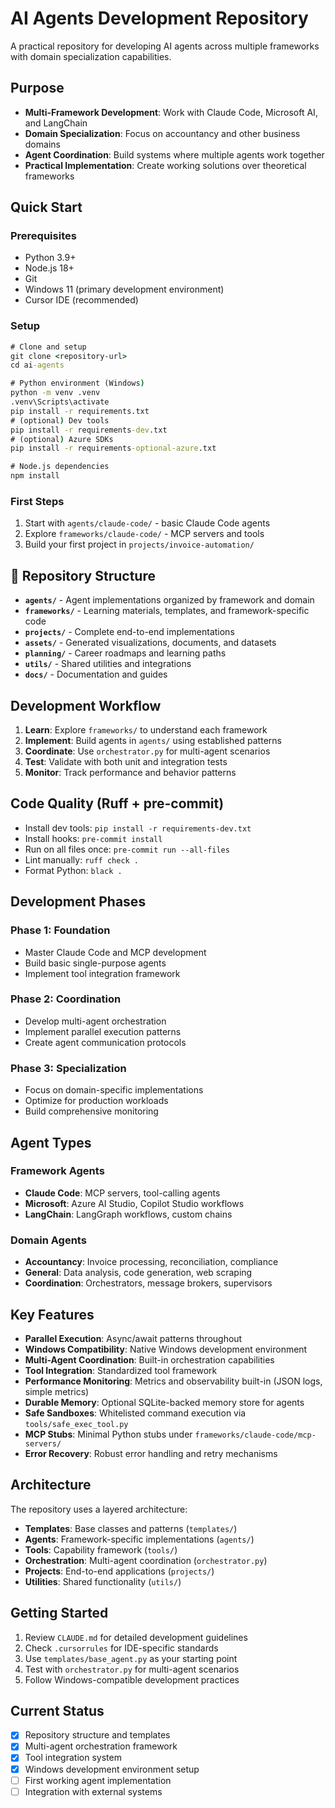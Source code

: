 # AI Agents Development Repository

A practical repository for developing AI agents across multiple frameworks with domain specialization capabilities.

## Purpose

- **Multi-Framework Development**: Work with Claude Code, Microsoft AI, and LangChain
- **Domain Specialization**: Focus on accountancy and other business domains
- **Agent Coordination**: Build systems where multiple agents work together
- **Practical Implementation**: Create working solutions over theoretical frameworks

## Quick Start

### Prerequisites
- Python 3.9+ 
- Node.js 18+
- Git
- Windows 11 (primary development environment)
- Cursor IDE (recommended)

### Setup
```cmd
# Clone and setup
git clone <repository-url>
cd ai-agents

# Python environment (Windows)
python -m venv .venv
.venv\Scripts\activate
pip install -r requirements.txt
# (optional) Dev tools
pip install -r requirements-dev.txt
# (optional) Azure SDKs
pip install -r requirements-optional-azure.txt

# Node.js dependencies
npm install
```

### First Steps
1. Start with `agents/claude-code/` - basic Claude Code agents
2. Explore `frameworks/claude-code/` - MCP servers and tools
3. Build your first project in `projects/invoice-automation/`

## 📁 Repository Structure

- **`agents/`** - Agent implementations organized by framework and domain
- **`frameworks/`** - Learning materials, templates, and framework-specific code
- **`projects/`** - Complete end-to-end implementations
- **`assets/`** - Generated visualizations, documents, and datasets
- **`planning/`** - Career roadmaps and learning paths
- **`utils/`** - Shared utilities and integrations
- **`docs/`** - Documentation and guides

## Development Workflow

1. **Learn**: Explore `frameworks/` to understand each framework
2. **Implement**: Build agents in `agents/` using established patterns
3. **Coordinate**: Use `orchestrator.py` for multi-agent scenarios
4. **Test**: Validate with both unit and integration tests
5. **Monitor**: Track performance and behavior patterns

## Code Quality (Ruff + pre-commit)
- Install dev tools: `pip install -r requirements-dev.txt`
- Install hooks: `pre-commit install`
- Run on all files once: `pre-commit run --all-files`
- Lint manually: `ruff check .`
- Format Python: `black .`

## Development Phases

### Phase 1: Foundation
- Master Claude Code and MCP development
- Build basic single-purpose agents
- Implement tool integration framework

### Phase 2: Coordination  
- Develop multi-agent orchestration
- Implement parallel execution patterns
- Create agent communication protocols

### Phase 3: Specialization
- Focus on domain-specific implementations
- Optimize for production workloads
- Build comprehensive monitoring

## Agent Types

### Framework Agents
- **Claude Code**: MCP servers, tool-calling agents
- **Microsoft**: Azure AI Studio, Copilot Studio workflows
- **LangChain**: LangGraph workflows, custom chains

### Domain Agents
- **Accountancy**: Invoice processing, reconciliation, compliance
- **General**: Data analysis, code generation, web scraping
- **Coordination**: Orchestrators, message brokers, supervisors

## Key Features

- **Parallel Execution**: Async/await patterns throughout
- **Windows Compatibility**: Native Windows development environment
- **Multi-Agent Coordination**: Built-in orchestration capabilities
- **Tool Integration**: Standardized tool framework
- **Performance Monitoring**: Metrics and observability built-in (JSON logs, simple metrics)
- **Durable Memory**: Optional SQLite-backed memory store for agents
- **Safe Sandboxes**: Whitelisted command execution via `tools/safe_exec_tool.py`
- **MCP Stubs**: Minimal Python stubs under `frameworks/claude-code/mcp-servers/`
- **Error Recovery**: Robust error handling and retry mechanisms

## Architecture

The repository uses a layered architecture:
- **Templates**: Base classes and patterns (`templates/`)
- **Agents**: Framework-specific implementations (`agents/`)
- **Tools**: Capability framework (`tools/`)
- **Orchestration**: Multi-agent coordination (`orchestrator.py`)
- **Projects**: End-to-end applications (`projects/`)
- **Utilities**: Shared functionality (`utils/`)

## Getting Started

1. Review `CLAUDE.md` for detailed development guidelines
2. Check `.cursorrules` for IDE-specific standards  
3. Use `templates/base_agent.py` as your starting point
4. Test with `orchestrator.py` for multi-agent scenarios
5. Follow Windows-compatible development practices

## Current Status

- [x] Repository structure and templates
- [x] Multi-agent orchestration framework
- [x] Tool integration system
- [x] Windows development environment setup
- [ ] First working agent implementation
- [ ] Integration with external systems
